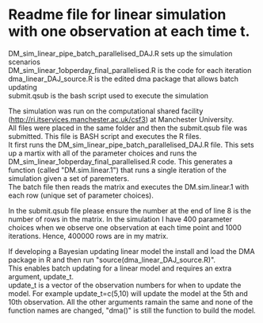 # Readme file for linear simulation with one observation at each time t.

DM_sim_linear_pipe_batch_parallelised_DAJ.R sets up the simulation scenarios  
DM_sim_linear_1obperday_final_parallelised.R is the code for each iteration  
dma_linear_DAJ_source.R is the edited dma package that allows batch updating  
submit.qsub is the bash script used to execute the simulation  

The simulation was run on the computational shared facility (http://ri.itservices.manchester.ac.uk/csf3) at Manchester University.  
All files were placed in the same folder and then the submit.qsub file was submitted. This file is BASH script and executes the R files.  
It first runs the DM_sim_linear_pipe_batch_parallelised_DAJ.R file. This sets up a martix with all of the parameter choices and runs the DM_sim_linear_1obperday_final_parallelised.R code. This generates a function (called "DM.sim.linear.1") that runs a single iteration of the simulation given a set of paremeters.  
The batch file then reads the matrix and executes the DM.sim.linear.1 with each row (unique set of parameter choices).  

In the submit.qsub file please ensure the number at the end of line 8 is the number of rows in the matrix. In the simulation I have 400 parameter choices when we observe one observation at each time point and 1000 iterations. Hence, 400000 rows are in my matrix.


If developing a Bayesian updating linear model the install and load the DMA package in R and then run "source(dma_linear_DAJ_source.R)".  
This enables batch updating for a linear model and requires an extra argument, update_t.  
update_t is a vector of the observation numbers for when to update the model. For example update_t=c(5,10) will update the model at the 5th and 10th observation. All the other arguments ramain the same and none of the function names are changed, "dma()" is still the function to build the model.  
